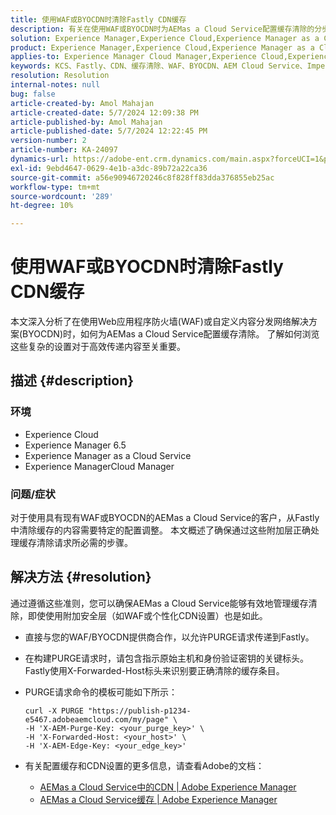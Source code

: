 ```yaml
---
title: 使用WAF或BYOCDN时清除Fastly CDN缓存
description: 有关在使用WAF或BYOCDN时为AEMas a Cloud Service配置缓存清除的分步指南。
solution: Experience Manager,Experience Cloud,Experience Manager as a Cloud Service
product: Experience Manager,Experience Cloud,Experience Manager as a Cloud Service
applies-to: Experience Manager Cloud Manager,Experience Cloud,Experience Manager as a Cloud Service,Experience Manager 6.5
keywords: KCS、Fastly、CDN、缓存清除、WAF、BYOCDN、AEM Cloud Service、Imperva、反向代理、X-Forwarded-Host、X-AEM-Purge-Key、X-AEM-Edge-Key、curl命令、缓存失效。
resolution: Resolution
internal-notes: null
bug: false
article-created-by: Amol Mahajan
article-created-date: 5/7/2024 12:09:38 PM
article-published-by: Amol Mahajan
article-published-date: 5/7/2024 12:22:45 PM
version-number: 2
article-number: KA-24097
dynamics-url: https://adobe-ent.crm.dynamics.com/main.aspx?forceUCI=1&pagetype=entityrecord&etn=knowledgearticle&id=fe69faa6-6a0c-ef11-9f8a-6045bd006704
exl-id: 9ebd4647-0629-4e1b-a3dc-89b72a22ca36
source-git-commit: a56e90946720246c8f828ff83dda376855eb25ac
workflow-type: tm+mt
source-wordcount: '289'
ht-degree: 10%

---
```


# 使用WAF或BYOCDN时清除Fastly CDN缓存


本文深入分析了在使用Web应用程序防火墙(WAF)或自定义内容分发网络解决方案(BYOCDN)时，如何为AEMas a Cloud Service配置缓存清除。 了解如何浏览这些复杂的设置对于高效传递内容至关重要。

## 描述 {#description}


### <b>环境</b>

- Experience Cloud
- Experience Manager 6.5
- Experience Manager as a Cloud Service
- Experience ManagerCloud Manager




### <b>问题/症状</b>

对于使用具有现有WAF或BYOCDN的AEMas a Cloud Service的客户，从Fastly中清除缓存的内容需要特定的配置调整。 本文概述了确保通过这些附加层正确处理缓存清除请求所必需的步骤。


## 解决方法 {#resolution}


通过遵循这些准则，您可以确保AEMas a Cloud Service能够有效地管理缓存清除，即使使用附加安全层（如WAF或个性化CDN设置）也是如此。

- 直接与您的WAF/BYOCDN提供商合作，以允许PURGE请求传递到Fastly。
- 在构建PURGE请求时，请包含指示原始主机和身份验证密钥的关键标头。 <br>    Fastly使用X-Forwarded-Host标头来识别要正确清除的缓存条目。
- PURGE请求命令的模板可能如下所示：




  ```
  curl -X PURGE "https://publish-p1234-e5467.adobeaemcloud.com/my/page" \
  -H 'X-AEM-Purge-Key: <your_purge_key>' \
  -H 'X-Forwarded-Host: <your_host>' \
  -H 'X-AEM-Edge-Key: <your_edge_key>'
  ```




- 有关配置缓存和CDN设置的更多信息，请查看Adobe的文档：
   - [AEMas a Cloud Service中的CDN | Adobe Experience Manager](https://experienceleague.adobe.com/docs/experience-manager-cloud-service/implementing/content-delivery/cdn.html)
   - [AEMas a Cloud Service缓存 | Adobe Experience Manager](https://experienceleague.adobe.com/docs/experience-manager-cloud-service/implementing/content-delivery/caching.html)
